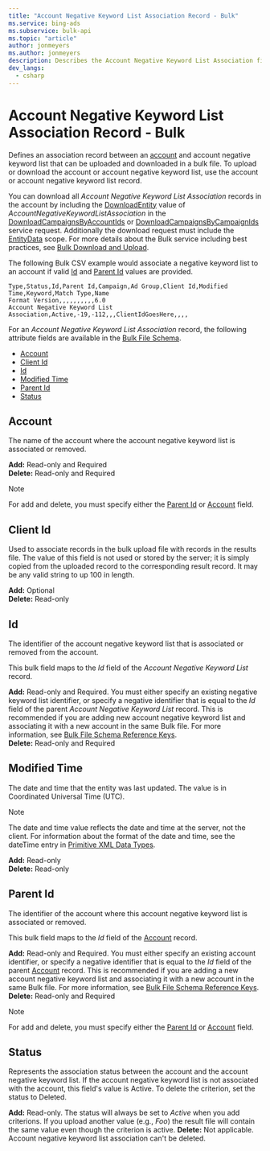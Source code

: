 ```yaml
---
title: "Account Negative Keyword List Association Record - Bulk"
ms.service: bing-ads
ms.subservice: bulk-api
ms.topic: "article"
author: jonmeyers
ms.author: jonmeyers
description: Describes the Account Negative Keyword List Association fields in a Bulk file.
dev_langs:
  - csharp
---
```

# Account Negative Keyword List Association Record - Bulk
Defines an association record between an [account](account.md) and account negative keyword list that can be uploaded and downloaded in a bulk file. To upload or download the account or account negative keyword list, use the account or account negative keyword list record.

You can download all *Account Negative Keyword List Association* records in the account by including the [DownloadEntity](downloadentity.md) value of *AccountNegativeKeywordListAssociation* in the [DownloadCampaignsByAccountIds](downloadcampaignsbyaccountids.md) or [DownloadCampaignsByCampaignIds](downloadcampaignsbycampaignids.md) service request. Additionally the download request must include the [EntityData](datascope.md#entitydata) scope. For more details about the Bulk service including best practices, see [Bulk Download and Upload](../guides/bulk-download-upload.md).

The following Bulk CSV example would associate a negative keyword list to an account if valid [Id](#id) and [Parent Id](#parentid) values are provided.

```csv
Type,Status,Id,Parent Id,Campaign,Ad Group,Client Id,Modified Time,Keyword,Match Type,Name
Format Version,,,,,,,,,,6.0
Account Negative Keyword List Association,Active,-19,-112,,,ClientIdGoesHere,,,,
```

For an *Account Negative Keyword List Association* record, the following attribute fields are available in the [Bulk File Schema](bulk-file-schema.md). 

- [Account](#account)
- [Client Id](#clientid)
- [Id](#id)
- [Modified Time](#modifiedtime)
- [Parent Id](#parentid)
- [Status](#status)

## <a name="account"></a>Account
The name of the account where the account negative keyword list is associated or removed.

**Add:** Read-only and Required  
**Delete:** Read-only and Required  

> [!NOTE]
> For add and delete, you must specify either the [Parent Id](#parentid) or [Account](account.md) field.  

## <a name="clientid"></a>Client Id
Used to associate records in the bulk upload file with records in the results file. The value of this field is not used or stored by the server; it is simply copied from the uploaded record to the corresponding result record. It may be any valid string to up 100 in length.

**Add:** Optional  
**Delete:** Read-only  

## <a name="id"></a>Id
The identifier of the account negative keyword list that is associated or removed from the account.

This bulk field maps to the *Id* field of the *Account Negative Keyword List* record.

**Add:** Read-only and Required. You must either specify an existing negative keyword list identifier, or specify a negative identifier that is equal to the *Id* field of the parent *Account Negative Keyword List* record. This is recommended if you are adding new account negative keyword list and associating it with a new account in the same Bulk file. For more information, see [Bulk File Schema Reference Keys](../bulk-service/bulk-file-schema.md#referencekeys).  
**Delete:** Read-only and Required  

## <a name="modifiedtime"></a>Modified Time
The date and time that the entity was last updated. The value is in Coordinated Universal Time (UTC).

> [!NOTE]
> The date and time value reflects the date and time at the server, not the client. For information about the format of the date and time, see the dateTime entry in [Primitive XML Data Types](https://go.microsoft.com/fwlink/?linkid=859198).

**Add:** Read-only   
**Delete:** Read-only  

## <a name="parentid"></a>Parent Id
The identifier of the account where this account negative keyword list is associated or removed.

This bulk field maps to the *Id* field of the [Account](account.md) record.

**Add:** Read-only and Required. You must either specify an existing account identifier, or specify a negative identifier that is equal to the *Id* field of the parent [Account](account.md) record. This is recommended if you are adding a new account negative keyword list and associating it with a new account in the same Bulk file. For more information, see [Bulk File Schema Reference Keys](../bulk-service/bulk-file-schema.md#referencekeys).  
**Delete:** Read-only and Required  

> [!NOTE]
> For add and delete, you must specify either the [Parent Id](#parentid) or [Account](account.md) field.  

## <a name="status"></a>Status
Represents the association status between the account and the account negative keyword list. If the account negative keyword list is not associated with the account, this field's value is Active. To delete the criterion, set the status to Deleted.

**Add:** Read-only. The status will always be set to *Active* when you add criterions. If you upload another value (e.g., *Foo*) the result file will contain the same value even though the criterion is active.
**Delete:** Not applicable. Account negative keyword list association can't be deleted.
